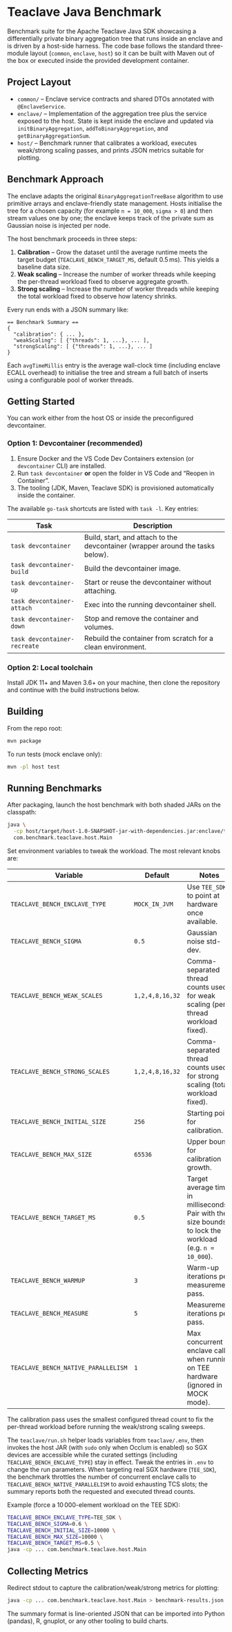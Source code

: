 # Teaclave Java Benchmark

Benchmark suite for the Apache Teaclave Java SDK showcasing a differentially private binary aggregation tree that runs inside an enclave and is driven by a host-side harness. The code base follows the standard three-module layout (`common`, `enclave`, `host`) so it can be built with Maven out of the box or executed inside the provided development container.

## Project Layout

- `common/` – Enclave service contracts and shared DTOs annotated with `@EnclaveService`.
- `enclave/` – Implementation of the aggregation tree plus the service exposed to the host. State is kept inside the enclave and updated via `initBinaryAggregation`, `addToBinaryAggregation`, and `getBinaryAggregationSum`.
- `host/` – Benchmark runner that calibrates a workload, executes weak/strong scaling passes, and prints JSON metrics suitable for plotting.

## Benchmark Approach

The enclave adapts the original `BinaryAggregationTreeBase` algorithm to use primitive arrays and enclave-friendly state management. Hosts initialise the tree for a chosen capacity (for example `n = 10_000`, `sigma > 0`) and then stream values one by one; the enclave keeps track of the private sum as Gaussian noise is injected per node.

The host benchmark proceeds in three steps:

1. **Calibration** – Grow the dataset until the average runtime meets the target budget (`TEACLAVE_BENCH_TARGET_MS`, default 0.5 ms). This yields a baseline data size.
2. **Weak scaling** – Increase the number of worker threads while keeping the per-thread workload fixed to observe aggregate growth.
3. **Strong scaling** – Increase the number of worker threads while keeping the total workload fixed to observe how latency shrinks.

Every run ends with a JSON summary like:

```
== Benchmark Summary ==
{
  "calibration": { ... },
  "weakScaling": [ {"threads": 1, ...}, ... ],
  "strongScaling": [ {"threads": 1, ...}, ... ]
}
```

Each `avgTimeMillis` entry is the average wall-clock time (including enclave ECALL overhead) to initialise the tree and stream a full batch of inserts using a configurable pool of worker threads.

## Getting Started

You can work either from the host OS or inside the preconfigured devcontainer.

### Option 1: Devcontainer (recommended)

1. Ensure Docker and the VS Code Dev Containers extension (or `devcontainer` CLI) are installed.
2. Run `task devcontainer` **or** open the folder in VS Code and “Reopen in Container”.
3. The tooling (JDK, Maven, Teaclave SDK) is provisioned automatically inside the container.

The available `go-task` shortcuts are listed with `task -l`. Key entries:

| Task | Description |
|------|-------------|
| `task devcontainer` | Build, start, and attach to the devcontainer (wrapper around the tasks below). |
| `task devcontainer-build` | Build the devcontainer image. |
| `task devcontainer-up` | Start or reuse the devcontainer without attaching. |
| `task devcontainer-attach` | Exec into the running devcontainer shell. |
| `task devcontainer-down` | Stop and remove the container and volumes. |
| `task devcontainer-recreate` | Rebuild the container from scratch for a clean environment. |

### Option 2: Local toolchain

Install JDK 11+ and Maven 3.6+ on your machine, then clone the repository and continue with the build instructions below.

## Building

From the repo root:

```bash
mvn package
```

To run tests (mock enclave only):

```bash
mvn -pl host test
```

## Running Benchmarks

After packaging, launch the host benchmark with both shaded JARs on the classpath:

```bash
java \
  -cp host/target/host-1.0-SNAPSHOT-jar-with-dependencies.jar:enclave/target/enclave-1.0-SNAPSHOT-jar-with-dependencies.jar \
  com.benchmark.teaclave.host.Main
```

Set environment variables to tweak the workload. The most relevant knobs are:

| Variable | Default | Notes |
|----------|---------|-------|
| `TEACLAVE_BENCH_ENCLAVE_TYPE` | `MOCK_IN_JVM` | Use `TEE_SDK` to point at hardware once available. |
| `TEACLAVE_BENCH_SIGMA` | `0.5` | Gaussian noise std-dev. |
| `TEACLAVE_BENCH_WEAK_SCALES` | `1,2,4,8,16,32` | Comma-separated thread counts used for weak scaling (per-thread workload fixed). |
| `TEACLAVE_BENCH_STRONG_SCALES` | `1,2,4,8,16,32` | Comma-separated thread counts used for strong scaling (total workload fixed). |
| `TEACLAVE_BENCH_INITIAL_SIZE` | `256` | Starting point for calibration. |
| `TEACLAVE_BENCH_MAX_SIZE` | `65536` | Upper bound for calibration growth. |
| `TEACLAVE_BENCH_TARGET_MS` | `0.5` | Target average time in milliseconds. Pair with the size bounds to lock the workload (e.g. `n = 10_000`). |
| `TEACLAVE_BENCH_WARMUP` | `3` | Warm-up iterations per measurement pass. |
| `TEACLAVE_BENCH_MEASURE` | `5` | Measurement iterations per pass. |
| `TEACLAVE_BENCH_NATIVE_PARALLELISM` | `1` | Max concurrent enclave calls when running on TEE hardware (ignored in MOCK mode). |

The calibration pass uses the smallest configured thread count to fix the per-thread workload before running the weak/strong scaling sweeps.

The `teaclave/run.sh` helper loads variables from `teaclave/.env`, then invokes the host JAR (with `sudo` only when Occlum is enabled) so SGX devices are accessible while the curated settings (including `TEACLAVE_BENCH_ENCLAVE_TYPE`) stay in effect. Tweak the entries in `.env` to change the run parameters. When targeting real SGX hardware (`TEE_SDK`), the benchmark throttles the number of concurrent enclave calls to `TEACLAVE_BENCH_NATIVE_PARALLELISM` to avoid exhausting TCS slots; the summary reports both the requested and executed thread counts.

Example (force a 10 000-element workload on the TEE SDK):

```bash
TEACLAVE_BENCH_ENCLAVE_TYPE=TEE_SDK \
TEACLAVE_BENCH_SIGMA=0.6 \
TEACLAVE_BENCH_INITIAL_SIZE=10000 \
TEACLAVE_BENCH_MAX_SIZE=10000 \
TEACLAVE_BENCH_TARGET_MS=0.5 \
java -cp ... com.benchmark.teaclave.host.Main
```

## Collecting Metrics

Redirect stdout to capture the calibration/weak/strong metrics for plotting:

```bash
java -cp ... com.benchmark.teaclave.host.Main > benchmark-results.json
```

The summary format is line-oriented JSON that can be imported into Python (pandas), R, gnuplot, or any other tooling to build charts.
